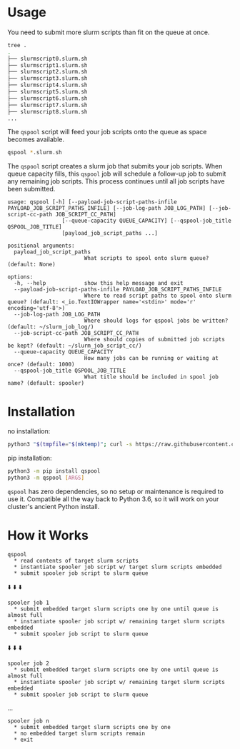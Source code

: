 # Usage

You need to submit more slurm scripts than fit on the queue at once.
```bash
tree .
.
├── slurmscript0.slurm.sh
├── slurmscript1.slurm.sh
├── slurmscript2.slurm.sh
├── slurmscript3.slurm.sh
├── slurmscript4.slurm.sh
├── slurmscript5.slurm.sh
├── slurmscript6.slurm.sh
├── slurmscript7.slurm.sh
├── slurmscript8.slurm.sh
...
```

The `qspool` script will feed your job scripts onto the queue as space becomes available.
```bash
qspool *.slurm.sh
```

The `qspool` script creates a slurm job that submits your job scripts.
When queue capacity fills, this `qspool` job will schedule a follow-up job to submit any remaining job scripts.
This process continues until all job scripts have been submitted.

```
usage: qspool [-h] [--payload-job-script-paths-infile PAYLOAD_JOB_SCRIPT_PATHS_INFILE] [--job-log-path JOB_LOG_PATH] [--job-script-cc-path JOB_SCRIPT_CC_PATH]
                 [--queue-capacity QUEUE_CAPACITY] [--qspool-job_title QSPOOL_JOB_TITLE]
                 [payload_job_script_paths ...]

positional arguments:
  payload_job_script_paths
                        What scripts to spool onto slurm queue? (default: None)

options:
  -h, --help            show this help message and exit
  --payload-job-script-paths-infile PAYLOAD_JOB_SCRIPT_PATHS_INFILE
                        Where to read script paths to spool onto slurm queue? (default: <_io.TextIOWrapper name='<stdin>' mode='r' encoding='utf-8'>)
  --job-log-path JOB_LOG_PATH
                        Where should logs for qspool jobs be written? (default: ~/slurm_job_log/)
  --job-script-cc-path JOB_SCRIPT_CC_PATH
                        Where should copies of submitted job scripts be kept? (default: ~/slurm_job_script_cc/)
  --queue-capacity QUEUE_CAPACITY
                        How many jobs can be running or waiting at once? (default: 1000)
  --qspool-job_title QSPOOL_JOB_TITLE
                        What title should be included in spool job name? (default: spooler)
```

# Installation

no installation:
```bash
python3 "$(tmpfile="$(mktemp)"; curl -s https://raw.githubusercontent.com/mmore500/qspool/v0.2.1/qspool.py > "${tmpfile}"; echo "${tmpfile}")" [ARGS]
```

pip installation:
```bash
python3 -m pip install qspool
python3 -m qspool [ARGS]
```

`qspool` has zero dependencies, so no setup or maintenance is required to use it.
Compatible all the way back to Python 3.6, so it will work on your cluster's ancient Python install.

# How it Works

```
qspool
  * read contents of target slurm scripts
  * instantiate spooler job script w/ target slurm scripts embedded
  * submit spooler job script to slurm queue
```

⬇️ ⬇️ ⬇️

```
spooler job 1
  * submit embedded target slurm scripts one by one until queue is almost full
  * instantiate spooler job script w/ remaining target slurm scripts embedded
  * submit spooler job script to slurm queue
```

⬇️ ⬇️ ⬇️

```
spooler job 2
  * submit embedded target slurm scripts one by one until queue is almost full
  * instantiate spooler job script w/ remaining target slurm scripts embedded
  * submit spooler job script to slurm queue
```

...

```
spooler job n
  * submit embedded target slurm scripts one by one
  * no embedded target slurm scripts remain
  * exit
```
